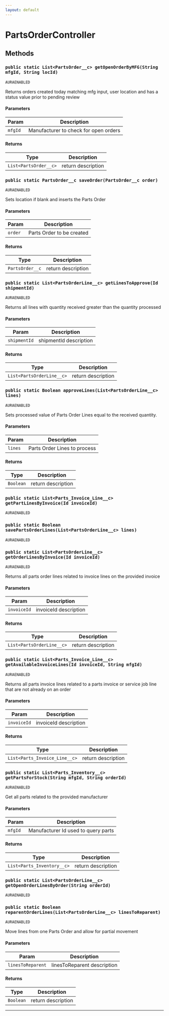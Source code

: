 ```yaml
---
layout: default
---
```

# PartsOrderController
## Methods
### `public static List<PartsOrder__c> getOpenOrderByMFG(String mfgId, String locId)`

`AURAENABLED`

Returns orders created today matching mfg input, user location and has a status value prior to pending review

#### Parameters

|Param|Description|
|---|---|
|`mfgId`|Manufacturer to check for open orders|

#### Returns

|Type|Description|
|---|---|
|`List<PartsOrder__c>`|return description|

### `public static PartsOrder__c saveOrder(PartsOrder__c order)`

`AURAENABLED`

Sets location if blank and inserts the Parts Order

#### Parameters

|Param|Description|
|---|---|
|`order`|Parts Order to be created|

#### Returns

|Type|Description|
|---|---|
|`PartsOrder__c`|return description|

### `public static List<PartsOrderLine__c> getLinesToApprove(Id shipmentId)`

`AURAENABLED`

Returns all lines with quantity received greater than the quantity processed

#### Parameters

|Param|Description|
|---|---|
|`shipmentId`|shipmentId description|

#### Returns

|Type|Description|
|---|---|
|`List<PartsOrderLine__c>`|return description|

### `public static Boolean approveLines(List<PartsOrderLine__c> lines)`

`AURAENABLED`

Sets processed value of Parts Order Lines equal to the received quantity.

#### Parameters

|Param|Description|
|---|---|
|`lines`|Parts Order Lines to process|

#### Returns

|Type|Description|
|---|---|
|`Boolean`|return description|

### `public static List<Parts_Invoice_Line__c> getPartLinesByInvoice(Id invoiceId)`

`AURAENABLED`
### `public static Boolean savePartsOrderLines(List<PartsOrderLine__c> lines)`

`AURAENABLED`
### `public static List<PartsOrderLine__c> getOrderLinesByInvoice(Id invoiceId)`

`AURAENABLED`

Returns all parts order lines related to invoice lines on the provided invoice

#### Parameters

|Param|Description|
|---|---|
|`invoiceId`|invoiceId description|

#### Returns

|Type|Description|
|---|---|
|`List<PartsOrderLine__c>`|return description|

### `public static List<Parts_Invoice_Line__c> getAvailableInvoiceLines(Id invoiceId, String mfgId)`

`AURAENABLED`

Returns all parts invoice lines related to a parts invoice or service job line that are not already on an order

#### Parameters

|Param|Description|
|---|---|
|`invoiceId`|invoiceId description|

#### Returns

|Type|Description|
|---|---|
|`List<Parts_Invoice_Line__c>`|return description|

### `public static List<Parts_Inventory__c> getPartsForStock(String mfgId, String orderId)`

`AURAENABLED`

Get all parts related to the provided manufacturer

#### Parameters

|Param|Description|
|---|---|
|`mfgId`|Manufacturer Id used to query parts|

#### Returns

|Type|Description|
|---|---|
|`List<Parts_Inventory__c>`|return description|

### `public static List<PartsOrderLine__c> getOpenOrderLinesByOrder(String orderId)`

`AURAENABLED`
### `public static Boolean reparentOrderLines(List<PartsOrderLine__c> linesToReparent)`

`AURAENABLED`

Move lines from one Parts Order and allow for partial movement

#### Parameters

|Param|Description|
|---|---|
|`linesToReparent`|linesToReparent description|

#### Returns

|Type|Description|
|---|---|
|`Boolean`|return description|

---
